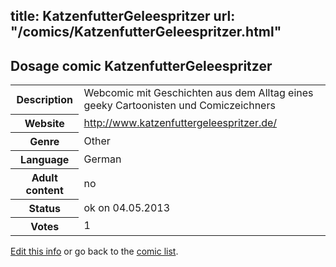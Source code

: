 title: KatzenfutterGeleespritzer
url: "/comics/KatzenfutterGeleespritzer.html"
---
Dosage comic KatzenfutterGeleespritzer
-----------------------------------------

<p id="msg"></p>
<script type="text/javascript">
if (window.location.search === '?edit_info_mail=sent_ok') {
  var elem = document.getElementById("msg");
  elem.innerHTML = 'Edited information sucessfully sent for review, which is usually done daily. Thanks!';
  elem.className = 'ok';
}
</script>
<table class="comicinfo">
<tr>
<th>Description</th><td>Webcomic mit Geschichten aus dem Alltag eines geeky Cartoonisten und Comiczeichners</td>
</tr>
<tr>
<th>Website</th><td><a href="http://www.katzenfuttergeleespritzer.de/">http://www.katzenfuttergeleespritzer.de/</a></td>
</tr>
<tr>
<th>Genre</th><td>Other</td>
</tr>
<tr>
<th>Language</th><td>German</td>
</tr>
<tr>
<th>Adult content</th><td>no</td>
</tr>
<tr>
<th>Status</th><td>ok on 04.05.2013</td>
</tr>
<tr>
<th>Votes</th><td>1</td>
</tr>
</table>

[Edit this info](KatzenfutterGeleespritzer_edit.html) or go back to the [comic list](../comic-index.html).
